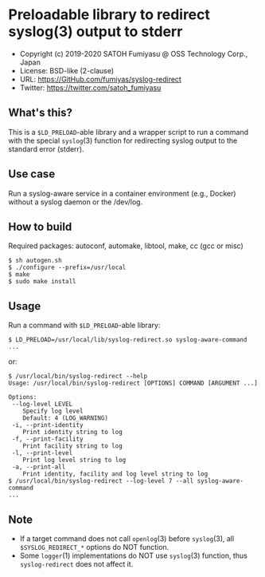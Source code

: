 Preloadable library to redirect syslog(3) output to stderr
======================================================================

  * Copyright (c) 2019-2020 SATOH Fumiyasu @ OSS Technology Corp., Japan
  * License: BSD-like (2-clause)
  * URL: <https://GitHub.com/fumiyas/syslog-redirect>
  * Twitter: <https://twitter.com/satoh_fumiyasu>

What's this?
---------------------------------------------------------------------

This is a `$LD_PRELOAD`-able library and a wrapper script to
run a command with the special `syslog`(3) function for redirecting
syslog output to the standard error (stderr).

Use case
---------------------------------------------------------------------

Run a syslog-aware service in a container environment (e.g., Docker)
without a syslog daemon or the /dev/log.

How to build
---------------------------------------------------------------------

Required packages: autoconf, automake, libtool, make, cc (gcc or misc)

```console
$ sh autogen.sh
$ ./configure --prefix=/usr/local
$ make
$ sudo make install
```

Usage
---------------------------------------------------------------------

Run a command with `$LD_PRELOAD`-able library:

```console
$ LD_PRELOAD=/usr/local/lib/syslog-redirect.so syslog-aware-command
...
```

or:

```console
$ /usr/local/bin/syslog-redirect --help
Usage: /usr/local/bin/syslog-redirect [OPTIONS] COMMAND [ARGUMENT ...]

Options:
 --log-level LEVEL
    Specify log level
    Default: 4 (LOG_WARNING)
 -i, --print-identity
    Print identity string to log
 -f, --print-facility
    Print facility string to log
 -l, --print-level
    Print log level string to log
 -a, --print-all
    Print identity, facility and log level string to log
$ /usr/local/bin/syslog-redirect --log-level 7 --all syslog-aware-command
...
```

Note
---------------------------------------------------------------------

* If a target command does not call `openlog`(3) before `syslog`(3),
  all `$SYSLOG_REDIRECT_*` options do NOT function.
* Some `logger`(1) implementations do NOT use `syslog`(3) function,
  thus `syslog-redirect` does not affect it.
